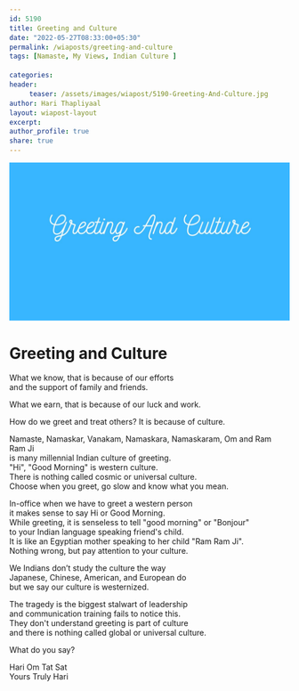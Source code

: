 ```yaml
--- 
id: 5190 
title: Greeting and Culture
date: "2022-05-27T08:33:00+05:30"
permalink: /wiaposts/greeting-and-culture
tags: [Namaste, My Views, Indian Culture ]    

categories: 
header:
     teaser: /assets/images/wiapost/5190-Greeting-And-Culture.jpg
author: Hari Thapliyaal 
layout: wiapost-layout
excerpt:  
author_profile: true 
share: true 
---
```


![Greeting and Culture](/assets/images/wiapost/5190-Greeting-And-Culture.jpg)     
   
# Greeting and Culture   
   
What we know, that is because of our efforts     
and the support of family and friends.     
    
What we earn, that is because of our luck and work.    
    
How do we greet and treat others? It is because of culture.    
    
Namaste, Namaskar, Vanakam, Namaskara, Namaskaram, Om and Ram Ram Ji     
is many millennial Indian culture of greeting.     
"Hi", "Good Morning" is western culture.     
There is nothing called cosmic or universal culture.     
Choose when you greet, go slow and know what you mean.    
    
In-office when we have to greet a western person     
it makes sense to say Hi or Good Morning.     
While greeting, it is senseless to tell "good morning" or "Bonjour"    
to your Indian language speaking friend's child.     
It is like an Egyptian mother speaking to her child "Ram Ram Ji".     
Nothing wrong, but pay attention to your culture.    
    
We Indians don’t study the culture the way     
Japanese, Chinese, American, and European do     
but we say our culture is westernized.    
    
The tragedy is the biggest stalwart of leadership     
and communication training fails to notice this.    
They don't understand greeting is part of culture     
and there is nothing called global or universal culture.    
    
What do you say?    
    
Hari Om Tat Sat     
Yours Truly Hari    
